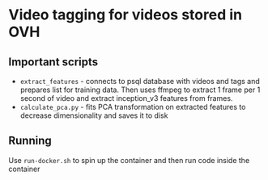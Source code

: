 # Video tagging for videos stored in OVH
## Important scripts 
* `extract_features` - connects to psql database with videos and tags and prepares list for training data. Then uses ffmpeg to extract 1 frame per 1 second of video and extract inception_v3 features from frames. 
* `calculate_pca.py` - fits PCA transformation on extracted features to decrease dimensionality and saves it to disk

## Running
Use `run-docker.sh` to spin up the container and then run code inside the container
